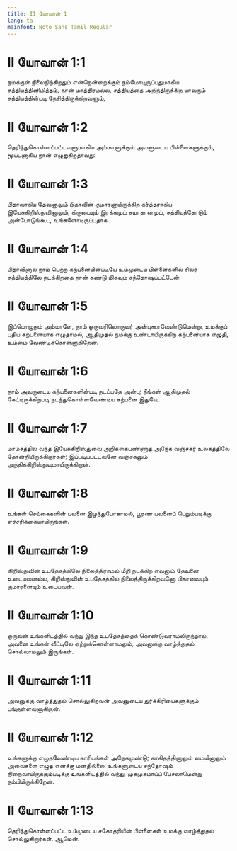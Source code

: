 ```yaml
---
title: II யோவான் 1
lang: ta
mainfont: Noto Sans Tamil Regular
---
```


# II யோவான் 1:1

நமக்குள் நிலைநிற்கிறதும் என்றென்றைக்கும் நம்மோடிருப்பதுமாகிய சத்தியத்தினிமித்தம், நான் மாத்திரமல்ல, சத்தியத்தை அறிந்திருக்கிற யாவரும் சத்தியத்தின்படி நேசித்திருக்கிறவளும்,

# II யோவான் 1:2

தெரிந்துகொள்ளப்பட்டவளுமாகிய அம்மாளுக்கும் அவளுடைய பிள்ளைகளுக்கும், மூப்பனாகிய நான் எழுதுகிறதாவது:

# II யோவான் 1:3

பிதாவாகிய தேவனாலும் பிதாவின் குமாரனாயிருக்கிற கர்த்தராகிய இயேசுகிறிஸ்துவினாலும், கிருபையும் இரக்கமும் சமாதானமும், சத்தியத்தோடும் அன்போடுங்கூட, உங்களோடிருப்பதாக.

# II யோவான் 1:4

பிதாவினால் நாம் பெற்ற கற்பனையின்படியே உம்முடைய பிள்ளைகளில் சிலர் சத்தியத்திலே நடக்கிறதை நான் கண்டு மிகவும் சந்தோஷப்பட்டேன்.

# II யோவான் 1:5

இப்பொழுதும் அம்மாளே, நாம் ஒருவரிலொருவர் அன்புகூரவேண்டுமென்று, உமக்குப் புதிய கற்பனையாக எழுதாமல், ஆதிமுதல் நமக்கு உண்டாயிருக்கிற கற்பனையாக எழுதி, உம்மை வேண்டிக்கொள்ளுகிறேன்.

# II யோவான் 1:6

நாம் அவருடைய கற்பனைகளின்படி நடப்பதே அன்பு; நீங்கள் ஆதிமுதல் கேட்டிருக்கிறபடி நடந்துகொள்ளவேண்டிய கற்பனை இதுவே.

# II யோவான் 1:7

மாம்சத்தில் வந்த இயேசுகிறிஸ்துவை அறிக்கைபண்ணாத அநேக வஞ்சகர் உலகத்திலே தோன்றியிருக்கிறார்கள்; இப்படிப்பட்டவனே வஞ்சகனும் அந்திக்கிறிஸ்துவுமாயிருக்கிறான்.

# II யோவான் 1:8

உங்கள் செய்கைகளின் பலனை இழந்துபோகாமல், பூரண பலனைப் பெறும்படிக்கு எச்சரிக்கையாயிருங்கள்.

# II யோவான் 1:9

கிறிஸ்துவின் உபதேசத்திலே நிலைத்திராமல் மீறி நடக்கிற எவனும் தேவனை உடையவனல்ல, கிறிஸ்துவின் உபதேசத்தில் நிலைத்திருக்கிறவனோ பிதாவையும் குமாரனையும் உடையவன்.

# II யோவான் 1:10

ஒருவன் உங்களிடத்தில் வந்து இந்த உபதேசத்தைக் கொண்டுவராமலிருந்தால், அவனை உங்கள் வீட்டிலே ஏற்றுக்கொள்ளாமலும், அவனுக்கு வாழ்த்துதல் சொல்லாமலும் இருங்கள்.

# II யோவான் 1:11

அவனுக்கு வாழ்த்துதல் சொல்லுகிறவன் அவனுடைய துர்க்கிரியைகளுக்கும் பங்குள்ளவனாகிறான்.

# II யோவான் 1:12

உங்களுக்கு எழுதவேண்டிய காரியங்கள் அநேகமுண்டு; காகிதத்தினாலும் மையினாலும் அவைகளை எழுத எனக்கு மனதில்லை. உங்களுடைய சந்தோஷம் நிறைவாயிருக்கும்படிக்கு உங்களிடத்தில் வந்து, முகமுகமாய்ப் பேசலாமென்று நம்பியிருக்கிறேன்.

# II யோவான் 1:13

தெரிந்துகொள்ளப்பட்ட உம்முடைய சகோதரியின் பிள்ளைகள் உமக்கு வாழ்த்துதல் சொல்லுகிறார்கள். ஆமென்.

